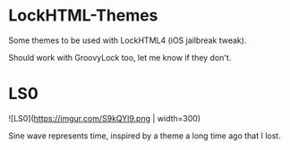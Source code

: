 # LockHTML-Themes

Some themes to be used with LockHTML4 (iOS jailbreak tweak).

Should work with GroovyLock too, let me know if they don't.

# LS0

![LS0](https://imgur.com/S9kQYl9.png | width=300)

Sine wave represents time, inspired by a theme a long time ago that I lost.